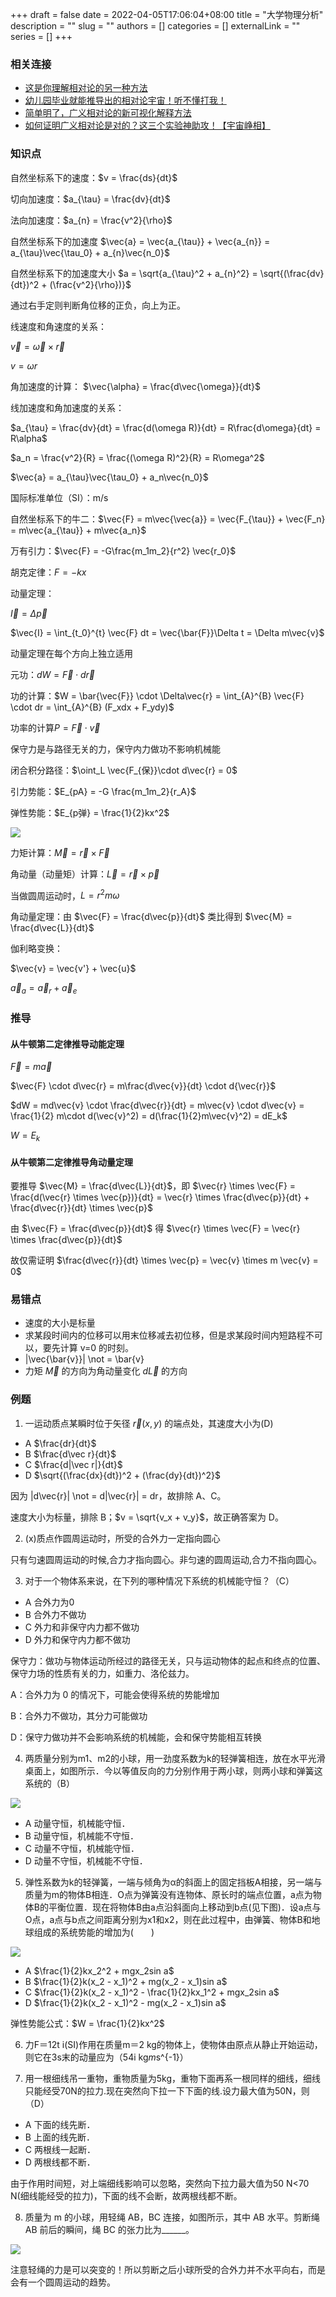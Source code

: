 +++ 
draft = false
date = 2022-04-05T17:06:04+08:00
title = "大学物理分析"
description = ""
slug = ""
authors = []
categories = []
externalLink = ""
series = []
+++

### 相关连接

- [这是你理解相对论的另一种方法](https://www.bilibili.com/video/BV17P4y1V7BX)
- [幼儿园毕业就能推导出的相对论宇宙！听不懂打我！](https://www.bilibili.com/video/BV15R4y1x7KM)
- [简单明了，广义相对论的新可视化解释方法](https://www.bilibili.com/video/BV13X4y1V7WP)
- [如何证明广义相对论是对的？这三个实验神助攻！【宇宙峥相】](https://www.bilibili.com/video/BV1gU4y1x7HC)


### 知识点

自然坐标系下的速度：$v = \frac{ds}{dt}$

切向加速度：$a_{\tau} = \frac{dv}{dt}$

法向加速度：$a_{n} = \frac{v^2}{\rho}$

自然坐标系下的加速度 $\vec{a} = \vec{a_{\tau}} + \vec{a_{n}} = a_{\tau}\vec{\tau_0} + a_{n}\vec{n_0}$

自然坐标系下的加速度大小 $a = \sqrt{a_{\tau}^2 + a_{n}^2} = \sqrt{(\frac{dv}{dt})^2 + (\frac{v^2}{\rho})}$

通过右手定则判断角位移的正负，向上为正。

线速度和角速度的关系：

$\vec{v} = \vec{\omega} \times \vec{r}$

$v = \omega r$

角加速度的计算： $\vec{\alpha} = \frac{d\vec{\omega}}{dt}$

线加速度和角加速度的关系：

$a_{\tau} = \frac{dv}{dt} = \frac{d(\omega R)}{dt} = R\frac{d\omega}{dt} = R\alpha$

$a_n = \frac{v^2}{R} = \frac{(\omega R)^2}{R} = R\omega^2$

$\vec{a} = a_{\tau}\vec{\tau_0} + a_n\vec{n_0}$

国际标准单位（SI）：m/s

自然坐标系下的牛二：$\vec{F} = m\vec{\vec{a}} = \vec{F_{\tau}} + \vec{F_n} = m\vec{a_{\tau}} + m\vec{a_n}$

万有引力：$\vec{F} = -G\frac{m_1m_2}{r^2} \vec{r_0}$

胡克定律：$F = -kx$

动量定理：

$\vec{I} = \Delta \vec{p}$

$\vec{I} = \int_{t_0}^{t} \vec{F} dt = \vec{\bar{F}}\Delta t = \Delta m\vec{v}$

动量定理在每个方向上独立适用

元功：$dW = \vec{F} \cdot d\vec{r}$

功的计算：$W = \bar{\vec{F}} \cdot \Delta\vec{r} = \int_{A}^{B} \vec{F} \cdot dr = \int_{A}^{B} (F_xdx + F_ydy)$

功率的计算$P = \vec{F} \cdot \vec{v}$

保守力是与路径无关的力，保守内力做功不影响机械能

闭合积分路径：$\oint_L \vec{F_{保}}\cdot d\vec{r} = 0$

引力势能：$E_{pA} = -G \frac{m_1m_2}{r_A}$

弹性势能：$E_{p弹} = \frac{1}{2}kx^2$

![](https://ccviolett-1307804825.cos.ap-shanghai.myqcloud.com/img/202204251728292.png)

力矩计算：$\vec{M} = \vec{r} \times \vec{F}$

角动量（动量矩）计算：$\vec{L} = \vec{r} \times \vec{p}$

当做圆周运动时，$L = r^2m\omega$

角动量定理：由 $\vec{F} = \frac{d\vec{p}}{dt}$ 类比得到 $\vec{M} = \frac{d\vec{L}}{dt}$

伽利略变换：

$\vec{v} = \vec{v'} + \vec{u}$

$\vec{a}_a = \vec{a}_r + \vec{a}_e$

### 推导

#### 从牛顿第二定律推导动能定理

$\vec{F} = m\vec{a}$

$\vec{F} \cdot d\vec{r} = m\frac{d\vec{v}}{dt} \cdot d{\vec{r}}$

$dW = md\vec{v} \cdot \frac{d\vec{r}}{dt} = m\vec{v} \cdot d\vec{v} = \frac{1}{2} m\cdot d(\vec{v}^2) = d(\frac{1}{2}m\vec{v}^2) = dE_k$

$W = E_k$

#### 从牛顿第二定律推导角动量定理

要推导 $\vec{M} = \frac{d\vec{L}}{dt}$，即 $\vec{r} \times \vec{F} = \frac{d(\vec{r} \times \vec{p})}{dt} = \vec{r} \times \frac{d\vec{p}}{dt} + \frac{d\vec{r}}{dt} \times \vec{p}$

由 $\vec{F} = \frac{d\vec{p}}{dt}$ 得 $\vec{r} \times \vec{F} = \vec{r} \times \frac{d\vec{p}}{dt}$

故仅需证明 $\frac{d\vec{r}}{dt} \times \vec{p} = \vec{v} \times m \vec{v} = 0$

### 易错点

- 速度的大小是标量
- 求某段时间内的位移可以用末位移减去初位移，但是求某段时间内短路程不可以，要先计算 v=0 的时刻。
- |\vec{\bar{v}}| \not = \bar{v}
- 力矩 $\vec{M}$ 的方向为角动量变化 $d\vec{L}$ 的方向

### 例题

1. 一运动质点某瞬时位于矢径 $\vec r(x, y)$ 的端点处，其速度大小为(D)
- A $\frac{dr}{dt}$
- B $\frac{d\vec r}{dt}$
- C $\frac{d|\vec r|}{dt}$
- D $\sqrt{(\frac{dx}{dt})^2 + (\frac{dy}{dt})^2}$

因为 |d\vec{r}| \not = d|\vec{r}| = dr，故排除 A、C。

速度大小为标量，排除 B；$v = \sqrt{v_x + v_y}$，故正确答案为 D。

2. (x)质点作圆周运动时，所受的合外力一定指向圆心

只有匀速圆周运动的时候,合力才指向圆心。非匀速的圆周运动,合力不指向圆心。

3. 对于一个物体系来说，在下列的哪种情况下系统的机械能守恒？（C）
- A 合外力为0
- B 合外力不做功
- C 外力和非保守内力都不做功
- D 外力和保守内力都不做功

保守力：做功与物体运动所经过的路径无关，只与运动物体的起点和终点的位置、保守力场的性质有关的力，如重力、洛伦兹力。

A：合外力为 0 的情况下，可能会使得系统的势能增加

B：合外力不做功，其分力可能做功

D：保守力做功并不会影响系统的机械能，会和保守势能相互转换

4. 两质量分别为m1、m2的小球，用一劲度系数为k的轻弹簧相连，放在水平光滑桌面上，如图所示．今以等值反向的力分别作用于两小球，则两小球和弹簧这系统的（B）

![](https://ccviolett-1307804825.cos.ap-shanghai.myqcloud.com/img/IwCMW946eqtGZb2.png)

- A 动量守恒，机械能守恒．
- B 动量守恒，机械能不守恒．
- C 动量不守恒，机械能守恒．
- D 动量不守恒，机械能不守恒．

5. 弹性系数为k的轻弹簧，一端与倾角为α的斜面上的固定挡板A相接，另一端与质量为m的物体B相连．O点为弹簧没有连物体、原长时的端点位置，a点为物体B的平衡位置．现在将物体B由a点沿斜面向上移动到b点(见下图)．设a点与O点，a点与b点之间距离分别为x1和x2，则在此过程中，由弹簧、物体B和地球组成的系统势能的增加为(　　)

![](https://ccviolett-1307804825.cos.ap-shanghai.myqcloud.com/img/3nNyO1Kos56L7Tl.png)

- A $\frac{1}{2}kx_2^2 + mgx_2sin a$
- B $\frac{1}{2}k(x_2 - x_1)^2 + mg(x_2 - x_1)sin a$
- C $\frac{1}{2}k(x_2 - x_1)^2 - \frac{1}{2}kx_1^2 + mgx_2sin a$
- D $\frac{1}{2}k(x_2 - x_1)^2 - mg(x_2 - x_1)sin a$

弹性势能公式：$W = \frac{1}{2}kx^2$

6. 力F＝12t i(SI)作用在质量m＝2 kg的物体上，使物体由原点从静止开始运动，则它在3s末的动量应为（54i kg*m*s^{-1}）

7. 用一根细线吊一重物，重物质量为5kg，重物下面再系一根同样的细线，细线只能经受70N的拉力.现在突然向下拉一下下面的线.设力最大值为50N，则（D）

- A 下面的线先断．
- B 上面的线先断．
- C 两根线一起断．
- D 两根线都不断．

由于作用时间短，对上端细线影响可以忽略，突然向下拉力最大值为50 N<70 N(细线能经受的拉力)，下面的线不会断，故两根线都不断。

8. 质量为 m 的小球，用轻绳 AB，BC 连接，如图所示，其中 AB 水平。剪断绳 AB 前后的瞬间，绳 BC 的张力比为______。

![](https://ccviolett-1307804825.cos.ap-shanghai.myqcloud.com/img/202204251921472.png)

注意轻绳的力是可以突变的！所以剪断之后小球所受的合外力并不水平向右，而是会有一个圆周运动的趋势。